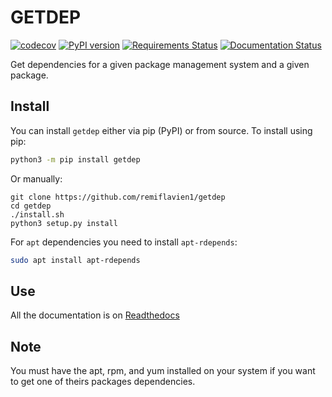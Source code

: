 # GETDEP

[![codecov](https://codecov.io/gh/remiflavien1/getdep/branch/master/graph/badge.svg)](https://codecov.io/gh/remiflavien1/getdep)  [![PyPI version](https://badge.fury.io/py/getdep.svg)](https://badge.fury.io/py/getdep) [![Requirements Status](https://requires.io/github/remiflavien1/getdep/requirements.svg?branch=master)](https://requires.io/github/remiflavien1/getdep/requirements/?branch=master) [![Documentation Status](https://readthedocs.org/projects/getdep/badge/?version=latest)](https://getdep.readthedocs.io/en/latest/?badge=latest)

Get dependencies for a given package management system and a given package. 

## Install

You can install ```getdep``` either via pip (PyPI) or from source.
To install using pip:
```bash
python3 -m pip install getdep
```
Or manually:
```
git clone https://github.com/remiflavien1/getdep 
cd getdep   
./install.sh   
python3 setup.py install   
```

For ```apt``` dependencies you need to install ```apt-rdepends```:
```bash
sudo apt install apt-rdepends
```

## Use

All the documentation is on [Readthedocs](https://getdep.readthedocs.io/)

## Note 
You must have the apt, rpm, and yum installed on your system if you want to get one of theirs packages dependencies.